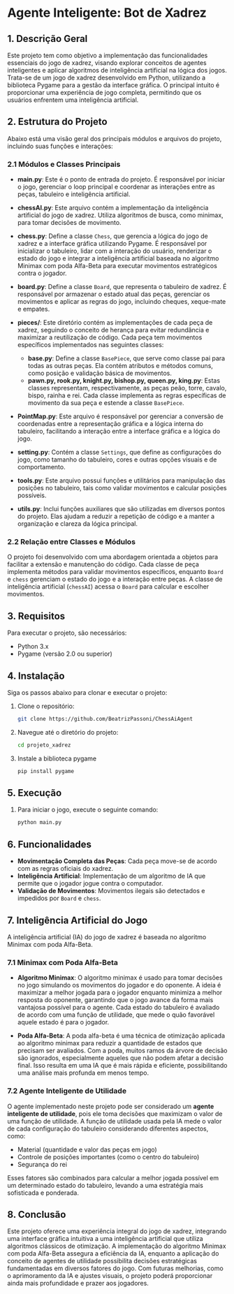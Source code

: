 # Agente Inteligente: Bot de Xadrez 

## 1. Descrição Geral

Este projeto tem como objetivo a implementação das funcionalidades essenciais do jogo de xadrez, visando explorar conceitos de agentes inteligentes e aplicar algoritmos de inteligência artificial na lógica dos jogos. Trata-se de um jogo de xadrez desenvolvido em Python, utilizando a biblioteca Pygame para a gestão da interface gráfica. O principal intuito é proporcionar uma experiência de jogo completa, permitindo que os usuários enfrentem uma inteligência artificial.
 
## 2. Estrutura do Projeto

Abaixo está uma visão geral dos principais módulos e arquivos do projeto, incluindo suas funções e interações:

### 2.1 Módulos e Classes Principais

- **main.py**: Este é o ponto de entrada do projeto. É responsável por iniciar o jogo, gerenciar o loop principal e coordenar as interações entre as peças, tabuleiro e inteligência artificial.

- **chessAI.py**: Este arquivo contém a implementação da inteligência artificial do jogo de xadrez. Utiliza algoritmos de busca, como minimax, para tomar decisões de movimento.

- **chess.py**: Define a classe `Chess`, que gerencia a lógica do jogo de xadrez e a interface gráfica utilizando Pygame. É responsável por inicializar o tabuleiro, lidar com a interação do usuário, renderizar o estado do jogo e integrar a inteligência artificial baseada no algoritmo Minimax com poda Alfa-Beta para executar movimentos estratégicos contra o jogador.

- **board.py**: Define a classe `Board`, que representa o tabuleiro de xadrez. É responsável por armazenar o estado atual das peças, gerenciar os movimentos e aplicar as regras do jogo, incluindo cheques, xeque-mate e empates.

- **pieces/**: Este diretório contém as implementações de cada peça de xadrez, seguindo o conceito de herança para evitar redundância e maximizar a reutilização de código. Cada peça tem movimentos específicos implementados nas seguintes classes:
  - **base.py**: Define a classe `BasePiece`, que serve como classe pai para todas as outras peças. Ela contém atributos e métodos comuns, como posição e validação básica de movimentos.
  - **pawn.py, rook.py, knight.py, bishop.py, queen.py, king.py**: Estas classes representam, respectivamente, as peças peão, torre, cavalo, bispo, rainha e rei. Cada classe implementa as regras específicas de movimento da sua peça e estende a classe `BasePiece`.

- **PointMap.py**: Este arquivo é responsável por gerenciar a conversão de coordenadas entre a representação gráfica e a lógica interna do tabuleiro, facilitando a interação entre a interface gráfica e a lógica do jogo.

- **setting.py**: Contém a classe `Settings`, que define as configurações do jogo, como tamanho do tabuleiro, cores e outras opções visuais e de comportamento.

- **tools.py**: Este arquivo possui funções e utilitários para manipulação das posições no tabuleiro, tais como validar movimentos e calcular posições possíveis.

- **utils.py**: Inclui funções auxiliares que são utilizadas em diversos pontos do projeto. Elas ajudam a reduzir a repetição de código e a manter a organização e clareza da lógica principal.

### 2.2 Relação entre Classes e Módulos

O projeto foi desenvolvido com uma abordagem orientada a objetos para facilitar a extensão e manutenção do código. Cada classe de peça implementa métodos para validar movimentos específicos, enquanto `Board` e `chess` gerenciam o estado do jogo e a interação entre peças. A classe de inteligência artificial (`chessAI`) acessa o `Board` para calcular e escolher movimentos.

## 3. Requisitos

Para executar o projeto, são necessários:

- Python 3.x
- Pygame (versão 2.0 ou superior)

## 4. Instalação

Siga os passos abaixo para clonar e executar o projeto:

1. Clone o repositório:
   ```bash
   git clone https://github.com/BeatrizPassoni/ChessAiAgent

2. Navegue até o diretório do projeto:
   ```bash
   cd projeto_xadrez

3. Instale a biblioteca pygame
   ```bash
   pip install pygame

## 5. Execução

1. Para iniciar o jogo, execute o seguinte comando: 

   ```bash
   python main.py

## 6. Funcionalidades

- **Movimentação Completa das Peças**: Cada peça move-se de acordo com as regras oficiais do xadrez.
- **Inteligência Artificial**: Implementação de um algoritmo de IA que permite que o jogador jogue contra o computador.
- **Validação de Movimentos**: Movimentos ilegais são detectados e impedidos por `Board` e `chess`.

## 7. Inteligência Artificial do Jogo

A inteligência artificial (IA) do jogo de xadrez é baseada no algoritmo Minimax com poda Alfa-Beta. 

### 7.1 Minimax com Poda Alfa-Beta

- **Algoritmo Minimax**: O algoritmo minimax é usado para tomar decisões no jogo simulando os movimentos do jogador e do oponente. A ideia é maximizar a melhor jogada para o jogador enquanto minimiza a melhor resposta do oponente, garantindo que o jogo avance da forma mais vantajosa possível para o agente. Cada estado do tabuleiro é avaliado de acordo com uma função de utilidade, que mede o quão favorável aquele estado é para o jogador.

- **Poda Alfa-Beta**: A poda alfa-beta é uma técnica de otimização aplicada ao algoritmo minimax para reduzir a quantidade de estados que precisam ser avaliados. Com a poda, muitos ramos da árvore de decisão são ignorados, especialmente aqueles que não podem afetar a decisão final. Isso resulta em uma IA que é mais rápida e eficiente, possibilitando uma análise mais profunda em menos tempo.

### 7.2 Agente Inteligente de Utilidade

O agente implementado neste projeto pode ser considerado um **agente inteligente de utilidade**, pois ele toma decisões que maximizam o valor de uma função de utilidade. A função de utilidade usada pela IA mede o valor de cada configuração do tabuleiro considerando diferentes aspectos, como:
- Material (quantidade e valor das peças em jogo)
- Controle de posições importantes (como o centro do tabuleiro)
- Segurança do rei

Esses fatores são combinados para calcular a melhor jogada possível em um determinado estado do tabuleiro, levando a uma estratégia mais sofisticada e ponderada.

## 8. Conclusão

Este projeto oferece uma experiência integral do jogo de xadrez, integrando uma interface gráfica intuitiva a uma inteligência artificial que utiliza algoritmos clássicos de otimização. A implementação do algoritmo Minimax com poda Alfa-Beta assegura a eficiência da IA, enquanto a aplicação do conceito de agentes de utilidade possibilita decisões estratégicas fundamentadas em diversos fatores do jogo. Com futuras melhorias, como o aprimoramento da IA e ajustes visuais, o projeto poderá proporcionar ainda mais profundidade e prazer aos jogadores.
